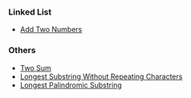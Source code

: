 ### Linked List
* [Add Two Numbers](https://leetcode.com/problems/add-two-numbers/)

### Others
* [Two Sum](https://leetcode.com/problems/two-sum/)
* [Longest Substring Without Repeating Characters](https://leetcode.com/problems/longest-substring-without-repeating-characters/)
* [Longest Palindromic Substring](https://leetcode.com/problems/longest-palindromic-substring/)
